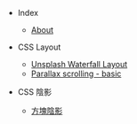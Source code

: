 - Index

  - [About](/)

- CSS Layout
 
  - [Unsplash Waterfall Layout](/CSS-Layout/unspalsh-waterfall-layout.md)
  - [Parallax scrolling - basic](/CSS-Layout/parallax-scrolling-basic.md)

- CSS 陰影
  - [方塊陰影](/CSS-陰影/方塊陰影.md)